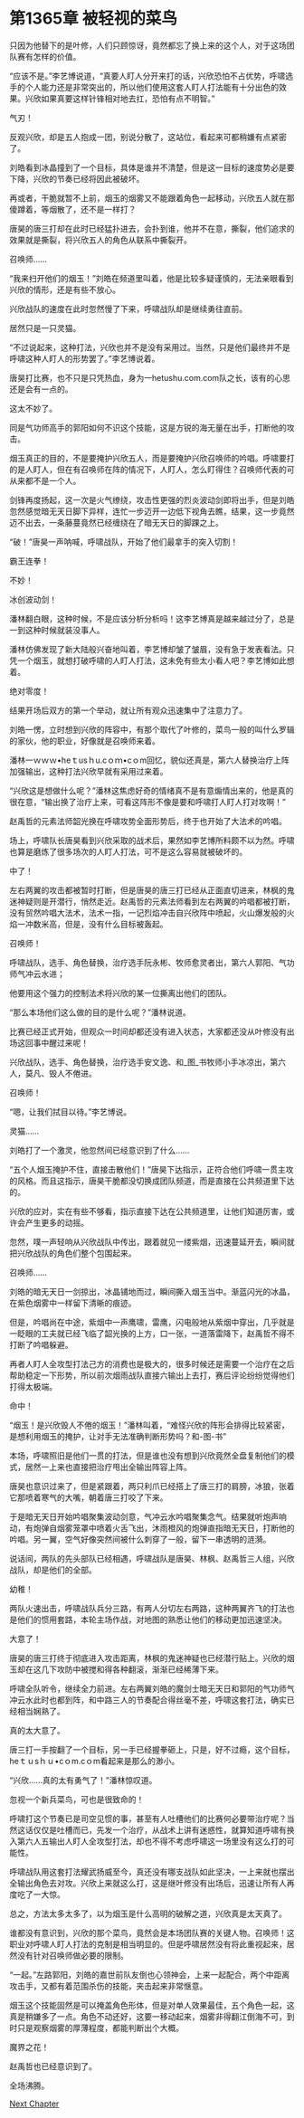 # 第1365章 被轻视的菜鸟

只因为他替下的是叶修，人们只顾惊讶，竟然都忘了换上来的这个人，对于这场团队赛有怎样的价值。

“应该不是。”李艺博说道，“真要人盯人分开来打的话，兴欣恐怕不占优势，呼啸选手的个人能力还是非常突出的，所以他们使用这套人盯人打法能有十分出色的效果。兴欣如果真要这样针锋相对地去扛，恐怕有点不明智。”

气刃！

反观兴欣，却是五人抱成一团，别说分散了，这站位，看起来可都稍嫌有点紧密了。

刘皓看到冰晶撞到了一个目标，具体是谁并不清楚，但是这一目标的速度势必是要下降，兴欣的节奏已经将因此被破坏。

再或者，干脆就暂不上前，烟玉的烟雾又不能跟着角色一起移动，兴欣五人就在那傻蹲着，等烟散了，还不是一样打？

唐昊的唐三打却在此时已经猛扑进去，会扑到谁，他并不在意，撕裂，他们追求的效果就是撕裂，将兴欣五人的角色从联系中撕裂开。

召唤师……

“我来扫开他们的烟玉！”刘皓在频道里叫着，他是比较多疑谨慎的，无法亲眼看到兴欣的情形，还是有些不放心。

兴欣战队的速度在此时忽然慢了下来，呼啸战队却是继续勇往直前。

居然只是一只灵猫。

“不过说起来，这种打法，兴欣也并不是没有采用过。当然，只是他们最终并不是呼啸这种人盯人的形势罢了。”李艺博说着。

唐昊打比赛，也不只是只凭热血，身为一hetushu.com.com队之长，该有的心思还是会有一点的。

这太不妙了。

同是气功师高手的郭阳如何不识这个技能，这是方锐的海无量在出手，打断他的攻击。

烟玉真正的目的，不是要掩护兴欣五人，而是要掩护兴欣召唤师的吟唱。呼啸要打的是人盯人，但在有召唤师在阵的情况下，人盯人，怎么盯得住？召唤师代表的可从来都不是一个人。

剑锋再度扬起，这一次是火气缭绕，攻击性更强的烈炎波动剑即将出手，但是刘皓忽然感觉暗无天日脚下异样，连忙一步迈开一边低下视角去瞧，结果，这一步竟然迈不出去，一条藤蔓竟然已经缠绕在了暗无天日的脚踝之上。

“破！”唐昊一声呐喊，呼啸战队，开始了他们最拿手的突入切割！

霸王连拳！

不妙！

冰创波动剑！

潘林翻白眼，这种时候，不是应该分析分析吗！这李艺博真是越来越过分了，总是一到这种时候就装没事人。

潘林仿佛发现了新大陆般兴奋地叫着，李艺博却皱了皱眉，没有急于发表看法。只凭一个烟玉，就想打破呼啸的人盯人打法，这未免有些太小看人吧？李艺博如此想着。

绝对零度！

结果开场后双方的第一个举动，就让所有观众迅速集中了注意力了。

刘皓一愣，立时想到兴欣的阵容中，有那个取代了叶修的，菜鸟一般的叫什么罗辑的家伙，他的职业，好像就是召唤师来着。

潘林一ｗｗｗ•heｔusｈu.cｏｍ•cｏm回忆，貌似还真是，第六人替换治疗上阵加强输出，这种打法兴欣早就有采用过来着。

“兴欣这是想做什么呢？”潘林这焦虑好奇的情绪真不是有意煽情出来的，他是真的很在意，“输出换了治疗上来，可看这阵形不像是要和呼啸打人盯人打对攻啊！”

赵禹哲的元素法师韶光换在呼啸攻势全面形势后，终于也开始了大法术的吟唱。

场上，呼啸队长唐昊看到兴欣采取的战术后，果然如李艺博所料颇不以为然。呼啸也算是磨炼了很多场次的人盯人打法，可不是这么容易就被破坏的。

中了！

左右两翼的攻击都被暂时打断，但是唐昊的唐三打已经从正面直切进来，林枫的鬼迷神疑则是开潜行，悄然走近。赵禹哲的元素法师看到左右两翼的吟唱都被打断，没有贸然吟唱大法术，法术一指，一记烈焰冲击自兴欣阵中喷起，火山爆发般的火焰一冲数米高，但是，没有什么目标被轰起。

召唤师！

呼啸战队，选手、角色替换，治疗选手阮永彬、牧师愈灵者出，第六人郭阳、气功师气冲云水进；

他要用这个强力的控制法术将兴欣的某一位撕离出他们的团队。

“那么本场他们这么做的目的是什么呢？”潘林说道。

比赛已经正式开始，但观众一时间却都还没有进入状态，大家都还没从叶修没有出场这回事中醒过来呢！

兴欣战队，选手、角色替换，治疗选手安文逸、和_图_书牧师小手冰凉出，第六人，莫凡、毁人不倦进。

召唤师！

“嗯，让我们拭目以待。”李艺博说。

灵猫……

刘皓打了一个激灵，他忽然间已经意识到了什么……

“五个人烟玉掩护不住，直接击散他们！”唐昊下达指示，正符合他们呼啸一贯主攻的风格。而且这指示，唐昊干脆都没切换成团队频道，而是直接在公共频道里下达的。

兴欣的应对，实在有些不够看，指示直接下达在公共频道里，让他们知道厉害，或许会产生更多的动摇。

忽然，噗一声轻响从兴欣战队中传出，跟着就见一缕紫烟，迅速蔓延开去，瞬间就把兴欣战队的角色们整个包围起来。

召唤师……

刘皓的暗无天日一剑掠出，冰晶铺地而过，瞬间撕入烟玉当中。渐蓝闪光的冰晶，在紫色烟雾中一样留下清晰的痕迹。

但是，吟唱尚在中途，紫烟中一声鹰啸，雷鹰，闪电般地从紫烟中穿出，几乎就是一眨眼的工夫就已经飞临了韶光换的上方，口一张，一道落雷降下，赵禹哲不得不打断了吟唱躲避。

再者人盯人全攻型打法己方的消费也是极大的，很多时候还是需要一个治疗在之后帮助稳定一下形势，所以前次烟雨战队直接六输出上去打，赛后评论纷纷觉得他们打得太极端。

命中！

“烟玉！是兴欣毁人不倦的烟玉！”潘林叫着，“难怪兴欣的阵形会排得比较紧密，是想利用烟玉的掩护，让对手无法准确判断形势吗？和-图-书”

本场，呼啸照旧是他们一贯的打法，但是谁也没有想到兴欣竟然全盘复制他们的模式，居然一上来也直接把治疗甩出全输出阵容上阵。

唐昊也意识过来了，但是紧跟着，两只利爪已经搭上了唐三打的肩膀，冰狼，张着它那喷着寒气的大嘴，朝着唐三打咬了下来。

于是暗无天日开始吟唱聚集波动剑意，气冲云水吟唱聚集念气。结果就听炮声响动，有炮弹自烟雾笼罩中喷着火舌飞出，沐雨橙风的炮弹直指暗无天日，打断他的吟唱。另一翼，空气好像突然间被什么刺穿了一般，留下一串透明的涟漪。

说话间，两队的先头部队已经相遇，呼啸战队是唐昊、林枫、赵禹哲三人组，兴欣战队，却是他们的全部。

幼稚！

两队火速出击，呼啸战队兵分三路，有两人分切左右两路，这种两翼齐飞的打法也是他们的惯用套路，本轮主场作战，对地图的熟悉让他们的移动更加迅速坚决。

大意了！

唐昊的唐三打终于彻底进入攻击距离，林枫的鬼迷神疑也已经潜行贴上。兴欣的烟玉却在这几下攻防中被搅和得各种翻滚，渐渐已经稀薄下来。

呼啸全队听令，继续全力前进。左右两翼刘皓的魔剑士暗无天日和郭阳的气功师气冲云水此时也都到阵，和中路三人的节奏配合得丝毫不差，呼啸这套打法，确实已经相当娴熟了。

真的太大意了。

唐三打一手按翻了一个目标，另一手已经握拳砸上，只是，好不过瘾，这个目标，heｔｕsｈｕ•cｏm.cｏm看起来是那么的渺小。

“兴欣……真的太有勇气了！”潘林惊叹道。

忽视一个新兵菜鸟，可也是很致命的！

呼啸打这个节奏已是司空见惯的事，甚至有人吐槽他们的比赛何必要带治疗呢？当然这话仅仅是吐槽而已，先发一个治疗，从战术上讲有迷惑性，就算知道呼啸有换入第六人五输出人盯人全攻型打法，却也不得不考虑呼啸这一场里没有这么打的可能性。

呼啸战队用这套打法耀武扬威至今，真还没有哪支战队如此坚决，一上来就也摆出全输出角色去对攻。兴欣上来就这么打，这是继叶修没有出场后，迅速让所有人再度吃了一大惊。

总之，方法太多太多了，以为烟玉是什么高明的破解之道，兴欣真是太天真了。

谁都没有意识到，兴欣的那个菜鸟，竟然会是本场团队赛的关键人物。召唤师！这职业对呼啸人盯人打法的克制是相当明显的。但是呼啸居然没有将此重视起来，居然没有针对召唤师做必要的限制。

“一起。”左路郭阳，刘皓的嘉世前队友倒也心领神会，上来一起配合，两个中距离攻击手，又都有着范围杀伤的技能，夹击起来非常惬意。

烟玉这个技能固然是可以掩盖角色形体，但是对单人效果最佳，五个角色一起，这真是稍嫌多了一点。角色不动还好，这要一移动起来，烟雾非得翻江倒海不可，到时只是观察烟雾的厚薄程度，都能判断出个大概。

魔界之花！

赵禹哲也已经意识到了。

全场沸腾。



[Next Chapter](%E7%AC%AC1366%E7%AB%A0%20%E6%9E%81%E9%99%90%E5%8F%AC%E5%94%A4%E5%B8%88.md)